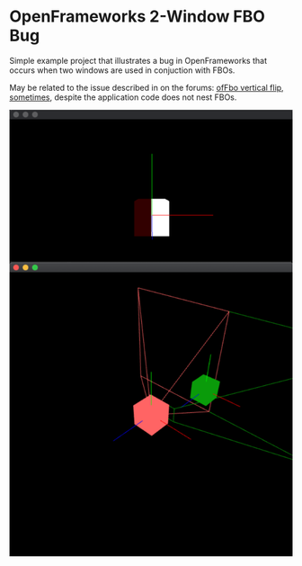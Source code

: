 # OpenFrameworks 2-Window FBO Bug
Simple example project that illustrates a bug in OpenFrameworks that occurs when two windows are used in conjuction with FBOs.

May be related to the issue described in on the forums: [ofFbo vertical flip, sometimes](https://forum.openframeworks.cc/t/offbo-vertical-flip-sometimes/21755), despite the application code does not nest FBOs.

![Image](screenshot.png)
